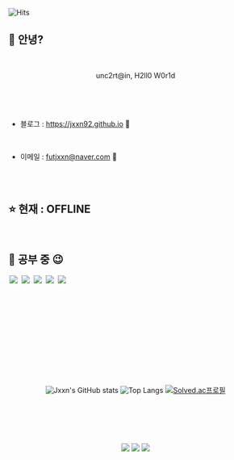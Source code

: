 <!--방문자 수-->

![Hits](https://hits.seeyoufarm.com/api/count/incr/badge.svg?url=https%3A%2F%2Fgithub.com%2Fjxxn92&count_bg=%23CB3F7C&title_bg=%23555555&icon=smugmug.svg&icon_color=%23CB3F7C&title=Visitors&edge_flat=false)

## 👻 안녕?

<br>
<div align="center">
    <p>
        unc2rt@in, H2ll0 W0r1d
    </p>

</div>

##

<br>
<br>

-   블로그 : <https://jxxn92.github.io> 🤡

<br>

-   이메일 : <futjxxn@naver.com> 💬

<br>
<br>

## ⭐ 현재 : OFFLINE

<br>

## 🌙 공부 중 😉

<img src = "https://img.shields.io/badge/-C-black?style=flat&logo=c%2B%2B" style="height : auto; margin-left : 2px; margin-right : 2px;"/> <img src = "https://img.shields.io/badge/-C++-black?style=flat&logo=c%2B%2B" style="height : auto; margin-left : 2px; margin-right : 2px;"/> <img src = "https://img.shields.io/badge/-C%23%20-black?style=flat&logo=C%20Sharp" style="height : auto; margin-left : 2px; margin-right : 2px;"/> <img src="https://img.shields.io/badge/unity%20-%23000000.svg?&style=flat&logo=unity&logoColor=white" style="height : auto; margin-left : 2px; margin-right : 2px;"/> <img src="https://img.shields.io/badge/unreal%20engine%20-%23313131.svg?&style=flat&logo=unreal%20engine&logoColor=white" style="height : auto; margin-left : 2px; margin-right : 2px;"/>
<br>

<div align="center">

<br>
<br>
<br>
<br>
<br>
<br>
<br>
<br>
<br>
<br>

![Jxxn's GitHub stats](https://github-readme-stats.vercel.app/api?username=jxxn92&show_icons=true&theme=noctis_minimus)
![Top Langs](https://github-readme-stats.vercel.app/api/top-langs/?username=jxxn92&layout=compact)
[![Solved.ac프로필](http://mazassumnida.wtf/api/v2/generate_badge?boj=jxxn)](https://solved.ac/jxxn)

<br>
<br>
<br>
<br>

<p>  
    <a href="https://jxxn92.github.io/" target="_blank"><img src="https://img.shields.io/badge/BLOG-CB3F7C?style=flat&logo=Ameba&logoColor=white"/></a>
    <a href="https://jxxn92.github.io/" target="_blank"><img src="https://img.shields.io/badge/BLOG-CB3F7C?style=flat&logo=Ameba&logoColor=white"/></a>
    <a href="https://jxxn92.github.io/" target="_blank"><img src="https://img.shields.io/badge/BLOG-CB3F7C?style=flat&logo=Ameba&logoColor=white"/></a>
    

</p>
</div>

